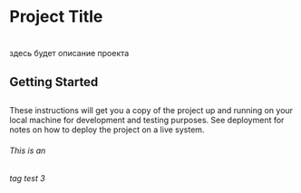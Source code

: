 # Project Title <h1> 
здесь будет описание проекта 
## Getting Started <h2>
These instructions will get you a copy of the project up and running on your local machine for development and testing purposes. 
See deployment for notes on how to deploy the project on a live system.
###### This is an <h6> tag test 3
